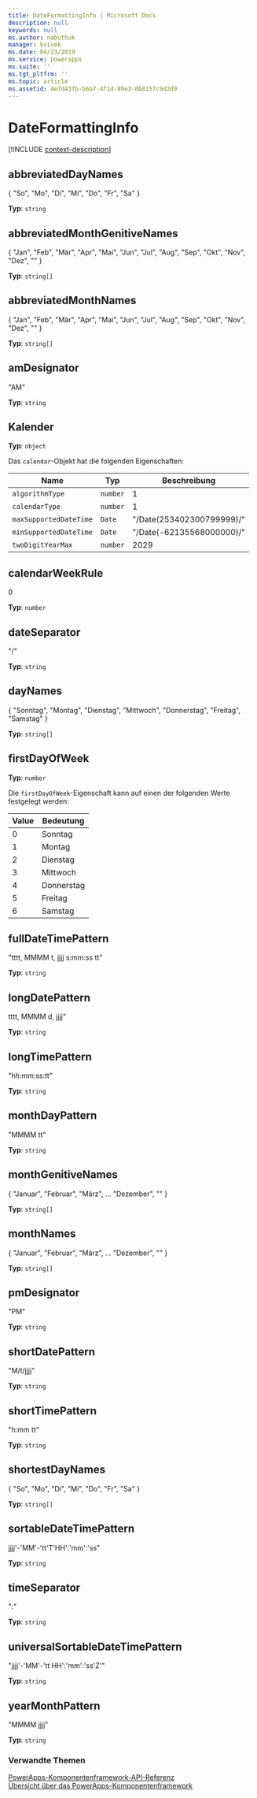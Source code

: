 ```yaml
---
title: DateFormattingInfo | Microsoft Docs
description: null
keywords: null
ms.author: nabuthuk
manager: kvivek
ms.date: 04/23/2019
ms.service: powerapps
ms.suite: ''
ms.tgt_pltfrm: ''
ms.topic: article
ms.assetid: 4e7d43fb-b6b7-4f1d-89e3-0b8157c9d2d9
---
```


# <a name="dateformattinginfo"></a>DateFormattingInfo

[!INCLUDE [context-description](includes/dateformattinginfo-description.md)]

## <a name="abbreviateddaynames"></a>abbreviatedDayNames

{ "So", "Mo", "Di", "Mi", "Do", "Fr", "Sa" }

**Typ**: `string`

## <a name="abbreviatedmonthgenitivenames"></a>abbreviatedMonthGenitiveNames

{ "Jan", "Feb", "Mär", "Apr", "Mai", "Jun", "Jul", "Aug", "Sep", "Okt", "Nov", "Dez", "" }

**Typ**: `string[]`

## <a name="abbreviatedmonthnames"></a>abbreviatedMonthNames

{ "Jan", "Feb", "Mär", "Apr", "Mai", "Jun", "Jul", "Aug", "Sep", "Okt", "Nov", "Dez", "" }

**Typ**: `string[]`

## <a name="amdesignator"></a>amDesignator

"AM"

**Typ**: `string`

## <a name="calendar"></a>Kalender

**Typ**: `object`

Das `calendar`-Objekt hat die folgenden Eigenschaften:

|Name|Typ|Beschreibung|
|--|--|--|
|`algorithmType`|`number`|1|
|`calendarType`|`number`|1|
|`maxSupportedDateTime`|`Date`|"/Date(253402300799999)/"|
|`minSupportedDateTime`|`Date`|"/Date(-62135568000000)/"|
|`twoDigitYearMax`|`number`|2029|

## <a name="calendarweekrule"></a>calendarWeekRule

0

**Typ**: `number`

## <a name="dateseparator"></a>dateSeparator

"/"

**Typ**: `string`

## <a name="daynames"></a>dayNames

{ "Sonntag", "Montag", "Dienstag", "Mittwoch", "Donnerstag", "Freitag", "Samstag" }

**Typ**: `string[]`

## <a name="firstdayofweek"></a>firstDayOfWeek

**Typ**: `number`

Die `firstDayOfWeek`-Eigenschaft kann auf einen der folgenden Werte festgelegt werden:

|Value|Bedeutung|
|--|--|
|0|Sonntag|
|1|Montag|
|2|Dienstag|
|3|Mittwoch|
|4|Donnerstag|
|5|Freitag|
|6|Samstag|

## <a name="fulldatetimepattern"></a>fullDateTimePattern

"tttt, MMMM t, jjjj s:mm:ss tt"

**Typ**: `string`

## <a name="longdatepattern"></a>longDatePattern

tttt, MMMM d, jjjj"

**Typ**: `string`

## <a name="longtimepattern"></a>longTimePattern

"hh:mm:ss:tt"

**Typ**: `string`

## <a name="monthdaypattern"></a>monthDayPattern

"MMMM tt"

**Typ**: `string`

## <a name="monthgenitivenames"></a>monthGenitiveNames

{ "Januar", "Februar", "März", ...  "Dezember", "" }

**Typ**: `string[]`

## <a name="monthnames"></a>monthNames

{ "Januar", "Februar", "März", ...  "Dezember", "" }

**Typ**: `string[]`

## <a name="pmdesignator"></a>pmDesignator

"PM"

**Typ**: `string`

## <a name="shortdatepattern"></a>shortDatePattern

"M/t/jjjj"

**Typ**: `string`

## <a name="shorttimepattern"></a>shortTimePattern

"h:mm tt"

**Typ**: `string`

## <a name="shortestdaynames"></a>shortestDayNames

{ "So", "Mo", "Di", "Mi", "Do", "Fr", "Sa" }

**Typ**: `string[]`

## <a name="sortabledatetimepattern"></a>sortableDateTimePattern

jjjj'-'MM'-'tt'T'HH':'mm':'ss"

**Typ**: `string`

## <a name="timeseparator"></a>timeSeparator

":"

**Typ**: `string`

## <a name="universalsortabledatetimepattern"></a>universalSortableDateTimePattern

"jjjj'-'MM'-'tt HH':'mm':'ss'Z'"

**Typ**: `string`

## <a name="yearmonthpattern"></a>yearMonthPattern

"MMMM jjjj"

**Typ**: `string`


### <a name="related-topics"></a>Verwandte Themen

[PowerApps-Komponentenframework-API-Referenz](../reference/index.md)<br/>
[Übersicht über das PowerApps-Komponentenframework](../overview.md)